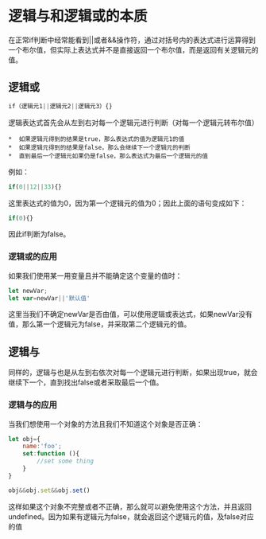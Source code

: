 # 逻辑与和逻辑或的本质

在正常if判断中经常能看到||或者&&操作符，通过对括号内的表达式进行运算得到一个布尔值，但实际上表达式并不是直接返回一个布尔值，而是返回有关逻辑元的值。





## 逻辑或

```javascript
if（逻辑元1||逻辑元2||逻辑元3）{}
```

逻辑表达式首先会从左到右对每一个逻辑元进行判断（对每一个逻辑元转布尔值）

	*  如果逻辑元得到的结果是true，那么表达式的值为逻辑元1的值
	*  如果逻辑元得到的结果是false，那么会继续下一个逻辑元的判断
	*  直到最后一个逻辑元如果仍是false，那么表达式为最后一个逻辑元的值

例如：

```javascript
if(0||12||33){}
```

这里表达式的值为0，因为第一个逻辑元的值为0；因此上面的语句变成如下：

```javascript
if(0){}
```

因此if判断为false。



### 逻辑或的应用

如果我们使用某一用变量且并不能确定这个变量的值时：

```javascript
let newVar;
let var=newVar||'默认值'
```

这里当我们不确定newVar是否由值，可以使用逻辑或表达式，如果newVar没有值，那么第一个逻辑元为false，并采取第二个逻辑元的值。

## 逻辑与

同样的，逻辑与也是从左到右依次对每一个逻辑元进行判断，如果出现true，就会继续下一个，直到找出false或者采取最后一个值。



### 逻辑与的应用

当我们想使用一个对象的方法且我们不知道这个对象是否正确：

```javascript
let obj={
    name:'foo';
    set:function (){
        //set some thing
    }
}

obj&&obj.set&&obj.set()
```

这样如果这个对象不完整或者不正确，那么就可以避免使用这个方法，并且返回undefined。因为如果有逻辑元为false，就会返回这个逻辑元的值，及false对应的值